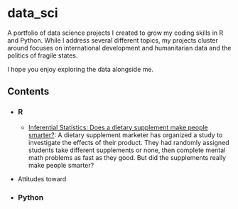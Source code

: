 # data_sci
A portfolio of data science projects I created to grow my coding skills in R and Python. While I address several different topics, my projects cluster around  focuses on international development and humanitarian data and the politics of fragile states.

I hope you enjoy exploring the data alongside me.

## Contents

- ### R

     - [Inferential Statistics: Does a dietary supplement make people smarter?](https://rpubs.com/tliptrot/581110): A dietary supplement marketer has organized a study to investigate the effects of their product. They had randomly assigned students take different supplements or none, then complete mental math problems as fast as they good. But did the supplements really make people smarter?

- Attitudes toward

- ### Python

